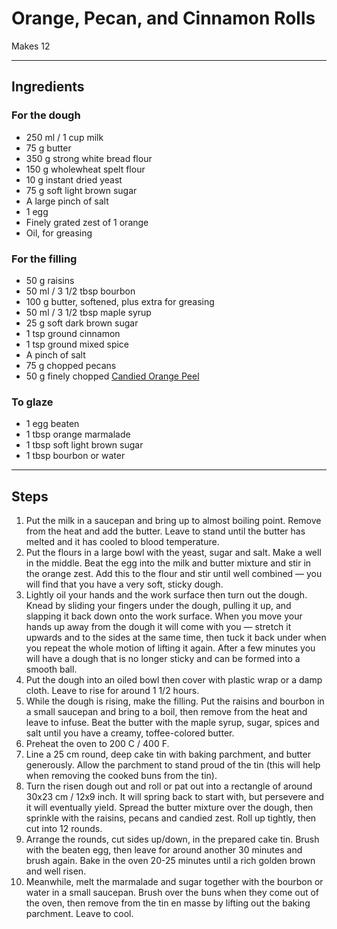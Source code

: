 # Orange, Pecan, and Cinnamon Rolls

Makes 12

---

## Ingredients

### For the dough
* 250 ml / 1 cup milk
* 75 g butter
* 350 g strong white bread flour
* 150 g wholewheat spelt flour
* 10 g instant dried yeast
* 75 g soft light brown sugar
* A large pinch of salt
* 1 egg
* Finely grated zest of 1 orange
* Oil, for greasing

### For the filling
* 50 g raisins
* 50 ml / 3 1/2 tbsp bourbon
* 100 g butter, softened, plus extra for greasing
* 50 ml / 3 1/2 tbsp maple syrup
* 25 g soft dark brown sugar
* 1 tsp ground cinnamon
* 1 tsp ground mixed spice
* A pinch of salt
* 75 g chopped pecans
* 50 g finely chopped [Candied Orange Peel](https://github.com/EanNewton/Citrus/blob/master/Sweet%20Preserves%20and%20Sweets/Candied%20Citrus%20Peel.md)

### To glaze
* 1 egg beaten
* 1 tbsp orange marmalade
* 1 tbsp soft light brown sugar
* 1 tbsp bourbon or water

---

## Steps

1.  Put the milk in a saucepan and bring up to almost boiling point. Remove from the heat and add the butter. Leave to stand until the butter has melted and it has cooled to blood temperature.
2.  Put the flours in a large bowl with the yeast, sugar and salt. Make a well in the middle. Beat the egg into the milk and butter mixture and stir in the orange zest. Add this to the flour and stir until well combined — you will find that you have a very soft, sticky dough.
3.  Lightly oil your hands and the work surface then turn out the dough. Knead by sliding your fingers under the dough, pulling it up, and slapping it back down onto the work surface. When you move your hands up away from the dough it will come with you — stretch it upwards and to the sides at the same time, then tuck it back under when you repeat the whole motion of lifting it again. After a few minutes you will have a dough that is no longer sticky and can be formed into a smooth ball.
4.  Put the dough into an oiled bowl then cover with plastic wrap or a damp cloth. Leave to rise for around 1 1/2 hours.
5.  While the dough is rising, make the filling. Put the raisins and bourbon in a small saucepan and bring to a boil, then remove from the heat and leave to infuse. Beat the butter with the maple syrup, sugar, spices and salt until you have a creamy, toffee-colored butter.
6.  Preheat the oven to 200 C / 400 F. 
7.  Line a 25 cm round, deep cake tin with baking parchment, and butter generously. Allow the parchment to stand proud of the tin (this will help when removing the cooked buns from the tin).
8.  Turn the risen dough out and roll or pat out into a rectangle of around 30x23 cm / 12x9 inch. It will spring back to start with, but persevere and it will eventually yield. Spread the butter mixture over the dough, then sprinkle with the raisins, pecans and candied zest. Roll up tightly, then cut into 12 rounds.
9.  Arrange the rounds, cut sides up/down, in the prepared cake tin. Brush with the beaten egg, then leave for around another 30 minutes and brush again. Bake in the oven 20-25 minutes until a rich golden brown and well risen.
10.  Meanwhile, melt the marmalade and sugar together with the bourbon or water in a small saucepan. Brush over the buns when they come out of the oven, then remove from the tin en masse by lifting out the baking parchment. Leave to cool.